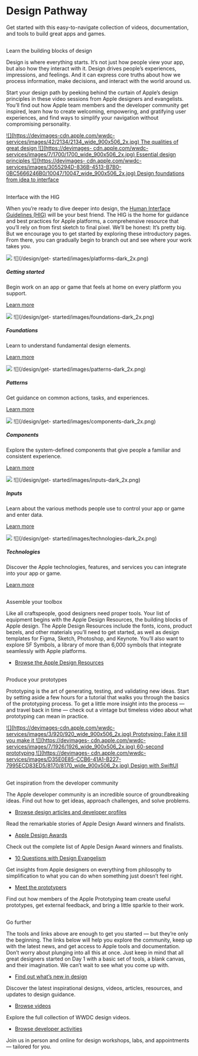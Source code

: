 # Design Pathway

Get started with this easy-to-navigate collection of videos, documentation,
and tools to build great apps and games.

##

Learn the building blocks of design

Design is where everything starts. It’s not just how people view your app, but
also how they interact with it. Design drives people’s experiences,
impressions, and feelings. And it can express core truths about how we process
information, make decisions, and interact with the world around us.

Start your design path by peeking behind the curtain of Apple’s design
principles in these video sessions from Apple designers and evangelists.
You’ll find out how Apple team members and the developer community get
inspired, learn how to create welcoming, empowering, and gratifying user
experiences, and find ways to simplify your navigation without compromising
personality.

[ ![](https://devimages-cdn.apple.com/wwdc-
services/images/42/2134/2134_wide_900x506_2x.jpg) The qualities of great
design ](/videos/play/wwdc2018/801/) [ ![](https://devimages-
cdn.apple.com/wwdc-services/images/7/1700/1700_wide_900x506_2x.jpg) Essential
design principles ](/videos/play/wwdc2017/802/) [ ![](https://devimages-
cdn.apple.com/wwdc-
services/images/3055294D-836B-4513-B7B0-0BC5666246B0/10047/10047_wide_900x506_2x.jpg)
Design foundations from idea to interface ](/videos/play/wwdc2025/359/)

##

Interface with the HIG

When you’re ready to dive deeper into design, the [Human Interface Guidelines
(HIG)](/design/human-interface-guidelines/) will be your best friend. The HIG
is the home for guidance and best practices for Apple platforms, a
comprehensive resource that you’ll rely on from first sketch to final pixel.
We’ll be honest: It’s pretty big. But we encourage you to get started by
exploring these introductory pages. From there, you can gradually begin to
branch out and see where your work takes you.

![](/design/get-started/images/platforms_2x.png) ![](/design/get-
started/images/platforms-dark_2x.png)

##### Getting started

Begin work on an app or game that feels at home on every platform you support.

[Learn more](/design/human-interface-guidelines/platforms)

![](/design/get-started/images/foundations_2x.png) ![](/design/get-
started/images/foundations-dark_2x.png)

##### Foundations

Learn to understand fundamental design elements.

[Learn more](/design/human-interface-guidelines/foundations)

![](/design/get-started/images/patterns_2x.png) ![](/design/get-
started/images/patterns-dark_2x.png)

##### Patterns

Get guidance on common actions, tasks, and experiences.

[Learn more](/design/human-interface-guidelines/patterns)

![](/design/get-started/images/components_2x.png) ![](/design/get-
started/images/components-dark_2x.png)

##### Components

Explore the system-defined components that give people a familiar and
consistent experience.

[Learn more](/design/human-interface-guidelines/components)

![](/design/get-started/images/inputs_2x.png) ![](/design/get-
started/images/inputs-dark_2x.png)

##### Inputs

Learn about the various methods people use to control your app or game and
enter data.

[Learn more](/design/human-interface-guidelines/inputs)

![](/design/get-started/images/technologies_2x.png) ![](/design/get-
started/images/technologies-dark_2x.png)

##### Technologies

Discover the Apple technologies, features, and services you can integrate into
your app or game.

[Learn more](/design/human-interface-guidelines/technologies)

##

Assemble your toolbox

Like all craftspeople, good designers need proper tools. Your list of
equipment begins with the Apple Design Resources, the building blocks of Apple
design. The Apple Design Resources include the fonts, icons, product bezels,
and other materials you’ll need to get started, as well as design templates
for Figma, Sketch, Photoshop, and Keynote. You’ll also want to explore SF
Symbols, a library of more than 6,000 symbols that integrate seamlessly with
Apple platforms.

  * [Browse the Apple Design Resources](/design/resources/)

##

Produce your prototypes

Prototyping is the art of generating, testing, and validating new ideas. Start
by setting aside a few hours for a tutorial that walks you through the basics
of the prototyping process. To get a little more insight into the process —
and travel back in time — check out a vintage but timeless video about what
prototyping can mean in practice.

[ ![](https://devimages-cdn.apple.com/wwdc-
services/images/3/920/920_wide_900x506_2x.jpg) Prototyping: Fake it till you
make it ](/videos/play/wwdc2014/223/) [ ![](https://devimages-
cdn.apple.com/wwdc-services/images/7/1926/1926_wide_900x506_2x.jpg) 60-second
prototyping ](/videos/play/wwdc2017/818/) [ ![](https://devimages-
cdn.apple.com/wwdc-
services/images/D35E0E85-CCB6-41A1-B227-7995ECD83ED5/8170/8170_wide_900x506_2x.jpg)
Design with SwiftUI ](/videos/play/wwdc2023/10115/)

##

Get inspiration from the developer community

The Apple developer community is an incredible source of groundbreaking ideas.
Find out how to get ideas, approach challenges, and solve problems.

  * [Browse design articles and developer profiles](/design/whats-new/)

Read the remarkable stories of Apple Design Award winners and finalists.

  * [Apple Design Awards](/design/awards/)

Check out the complete list of Apple Design Award winners and finalists.

  * [10 Questions with Design Evangelism](/news/?id=s8sl4tpa)

Get insights from Apple designers on everything from philosophy to
simplification to what you can do when something just doesn’t feel right.

  * [Meet the prototypers](/news/?id=97dgimaa)

Find out how members of the Apple Prototyping team create useful prototypes,
get external feedback, and bring a little sparkle to their work.

##

Go further

The tools and links above are enough to get you started — but they’re only the
beginning. The links below will help you explore the community, keep up with
the latest news, and get access to Apple tools and documentation. Don’t worry
about plunging into all this at once. Just keep in mind that all great
designers started on Day 1 with a basic set of tools, a blank canvas, and
their imagination. We can’t wait to see what you come up with.

  * [Find out what’s new in design](/design/whats-new/)

Discover the latest inspirational designs, videos, articles, resources, and
updates to design guidance.

  * [Browse videos](/videos/design)

Explore the full collection of WWDC design videos.

  * [Browse developer activities](/events/)

Join us in person and online for design workshops, labs, and appointments —
tailored for you.

